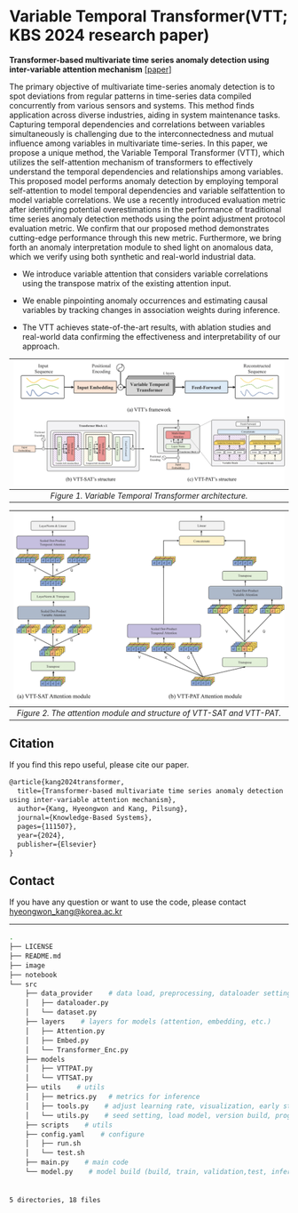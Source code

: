 # Variable Temporal Transformer(VTT; KBS 2024 research paper)

**Transformer-based multivariate time series anomaly detection using inter-variable attention mechanism**
[[paper]](https://www.sciencedirect.com/science/article/pii/S0950705124001424?ref=pdf_download&fr=RR-2&rr=88e52cc379d63158)

The primary objective of multivariate time-series anomaly detection is to spot deviations from regular patterns in time-series data compiled concurrently from various sensors and systems. This method finds application across diverse industries, aiding in system maintenance tasks. Capturing temporal dependencies and correlations between variables simultaneously is challenging due to the interconnectedness and mutual influence among variables in multivariate time-series. In this paper, we propose a unique method, the Variable Temporal Transformer (VTT), which utilizes the self-attention mechanism of transformers to effectively understand the temporal dependencies and relationships among variables. This proposed model performs anomaly detection by employing temporal self-attention to model temporal dependencies and variable selfattention to model variable correlations. We use a recently introduced evaluation metric after identifying potential overestimations in the performance of traditional time series anomaly detection methods using the point adjustment protocol evaluation metric. We confirm that our proposed method demonstrates cutting-edge performance through this new metric. Furthermore, we bring forth an anomaly interpretation module to shed light on anomalous data, which we verify using both synthetic and real-world industrial data.

- We introduce variable attention that considers variable correlations using the transpose matrix of the existing attention input.

- We enable pinpointing anomaly occurrences and estimating causal variables by tracking changes in association weights during inference.
  
- The VTT achieves state-of-the-art results, with ablation studies and real-world data confirming the effectiveness and interpretability of our approach.

|![Figure1](image/VTT_architecture.png)|
|:--:| 
| *Figure 1. Variable Temporal Transformer architecture.* |

|![Figure2](image/Transformer_layer.png)|
|:--:| 
| *Figure 2. The attention module and structure of VTT-SAT and VTT-PAT.* |


## Citation
If you find this repo useful, please cite our paper.

```
@article{kang2024transformer,
  title={Transformer-based multivariate time series anomaly detection using inter-variable attention mechanism},
  author={Kang, Hyeongwon and Kang, Pilsung},
  journal={Knowledge-Based Systems},
  pages={111507},
  year={2024},
  publisher={Elsevier}
}
```

## Contact
If you have any question or want to use the code, please contact hyeongwon_kang@korea.ac.kr

---

```sh
.
├── LICENSE
├── README.md
├── image
├── notebook
└── src
    ├── data_provider    # data load, preprocessing, dataloader setting
    │   ├── dataloader.py
    │   └── dataset.py
    ├── layers    # layers for models (attention, embedding, etc.)
    │   ├── Attention.py
    │   ├── Embed.py
    │   └── Transformer_Enc.py
    ├── models
    │   ├── VTTPAT.py
    │   └── VTTSAT.py
    ├── utils    # utils
    │   ├── metrics.py   # metrics for inference
    │   ├── tools.py    # adjust learning rate, visualization, early stopping
    │   └── utils.py    # seed setting, load model, version build, progress bar, check points, log setting
    ├── scripts    # utils
    ├── config.yaml    # configure
    │   ├── run.sh
    │   └── test.sh
    ├── main.py    # main code
    └── model.py    # model build (build, train, validation,test, inference)
   

5 directories, 18 files

```
